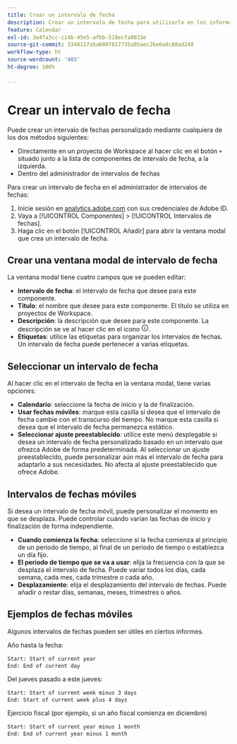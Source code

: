 ```yaml
---
title: Crear un intervalo de fecha
description: Crear un intervalo de fecha para utilizarlo en los informes.
feature: Calendar
exl-id: 3e4fa3cc-c14b-45e5-afbb-518ecfa0033e
source-git-commit: 3348117a5a6007017735a95aec26e6a8c88ad248
workflow-type: ht
source-wordcount: '403'
ht-degree: 100%

---
```


# Crear un intervalo de fecha

Puede crear un intervalo de fechas personalizado mediante cualquiera de los dos métodos siguientes:

* Directamente en un proyecto de Workspace al hacer clic en el botón `+` situado junto a la lista de componentes de intervalo de fecha, a la izquierda.
* Dentro del administrador de intervalos de fechas

Para crear un intervalo de fecha en el administrador de intervalos de fechas:

1. Inicie sesión en [analytics.adobe.com](https://analytics.adobe.com) con sus credenciales de Adobe ID.
1. Vaya a [!UICONTROL Componentes] > [!UICONTROL Intervalos de fechas].
1. Haga clic en el botón [!UICONTROL Añadir] para abrir la ventana modal que crea un intervalo de fecha.

## Crear una ventana modal de intervalo de fecha

La ventana modal tiene cuatro campos que se pueden editar:

* **Intervalo de fecha**: el intervalo de fecha que desee para este componente.
* **Título**: el nombre que desee para este componente. El título se utiliza en proyectos de Workspace.
* **Descripción**: la descripción que desee para este componente. La descripción se ve al hacer clic en el icono ![i](../assets/i.png).
* **Etiquetas**: utilice las etiquetas para organizar los intervalos de fechas. Un intervalo de fecha puede pertenecer a varias etiquetas.

## Seleccionar un intervalo de fecha

Al hacer clic en el intervalo de fecha en la ventana modal, tiene varias opciones:

* **Calendario**: seleccione la fecha de inicio y la de finalización.
* **Usar fechas móviles**: marque esta casilla si desea que el intervalo de fecha cambie con el transcurso del tiempo. No marque esta casilla si desea que el intervalo de fecha permanezca estático.
* **Seleccionar ajuste preestablecido**: utilice este menú desplegable si desea un intervalo de fecha personalizado basado en un intervalo que ofrezca Adobe de forma predeterminada. Al seleccionar un ajuste preestablecido, puede personalizar aún más el intervalo de fecha para adaptarlo a sus necesidades. No afecta al ajuste preestablecido que ofrece Adobe.

## Intervalos de fechas móviles

Si desea un intervalo de fecha móvil, puede personalizar el momento en que se desplaza. Puede controlar cuándo varían las fechas de inicio y finalización de forma independiente.

* **Cuando comienza la fecha**: seleccione si la fecha comienza al principio de un periodo de tiempo, al final de un periodo de tiempo o establezca un día fijo.
* **El periodo de tiempo que se va a usar**: elija la frecuencia con la que se desplaza el intervalo de fecha. Puede variar todos los días, cada semana, cada mes, cada trimestre o cada año.
* **Desplazamiento**: elija el desplazamiento del intervalo de fechas. Puede añadir o restar días, semanas, meses, trimestres o años.

## Ejemplos de fechas móviles

Algunos intervalos de fechas pueden ser útiles en ciertos informes.

Año hasta la fecha:

```text
Start: Start of current year
End: End of current day
```

Del jueves pasado a este jueves:

```text
Start: Start of current week minus 3 days
End: Start of current week plus 4 days
```

Ejercicio fiscal (por ejemplo, si un año fiscal comienza en diciembre)

```text
Start: Start of current year minus 1 month
End: End of current year minus 1 month
```
